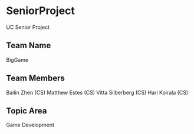 # SeniorProject
UC Senior Project

## Team Name
BigGame

## Team Members
Bailin Zhen (CS)
Matthew Estes (CS)
Vitta Silberberg (CS)
Hari Koirala (CS)

## Topic Area
Game Development